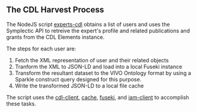 ## The CDL Harvest Process

The NodeJS script [experts-cdl](harvest/experts-client/bin/experts-cdl.js) obtains a list of users and uses the Symplectic API to retreive the expert's profile and related publications and grants from the CDL Elements instance.

The steps for each user are:
1. Fetch the XML representation of user and their related objects
2. Tranform the XML to JSON-LD and load into a local Fuseki instance
3. Transform the resultant dataset to the VIVO Ontology format by using a Sparkle construct query designed for this purpose.
4. Write the transformed JSON-LD to a local file cache   

The script uses the [cdl-client](harvest/experts-client/lib/cdl-client.js), [cache](harvest/experts-client/lib/cache), [fuseki](harvest/experts-client/lib/fuseki-client.js), and [iam-client](harvest/experts-client/lib/iam-client.js) to accomplish these tasks.

